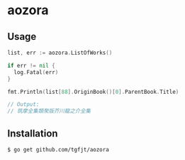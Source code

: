 # aozora

## Usage

```go
list, err := aozora.ListOfWorks()

if err != nil {
  log.Fatal(err)
}

fmt.Println(list[88].OriginBook()[0].ParentBook.Title)

// Output:
// 筑摩全集類聚版芥川龍之介全集
```

## Installation

```
$ go get github.com/tgfjt/aozora
```